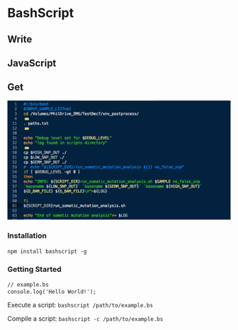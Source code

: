# BashScript

## Write
## JavaScript
## Get
![](/bashImg.png)

### Installation
`npm install bashscript -g`

### Getting Started

```bashscript
// example.bs
console.log('Hello World!');
```

Execute a script:
`bashscript /path/to/example.bs`

Compile a script:
`bashscript -c /path/to/example.bs`
